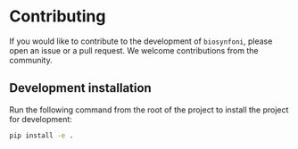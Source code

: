 # Contributing

If you would like to contribute to the development of `biosynfoni`, please open an issue or a pull request. We welcome contributions from the community.

## Development installation

Run the following command from the root of the project to install the project for development:

```bash
pip install -e .
```
